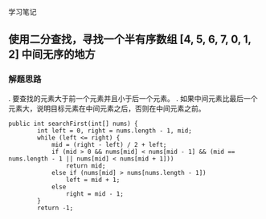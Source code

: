 学习笔记

## 使用二分查找，寻找一个半有序数组 [4, 5, 6, 7, 0, 1, 2] 中间无序的地方

### 解题思路

. 要查找的元素大于前一个元素并且小于后一个元素。
. 如果中间元素比最后一个元素大，说明目标元素在中间元素之后，否则在中间元素之前。

```
public int searchFirst(int[] nums) {
        int left = 0, right = nums.length - 1, mid;
        while (left <= right) {
            mid = (right - left) / 2 + left;
            if (mid > 0 && nums[mid] < nums[mid - 1] && (mid == nums.length - 1 || nums[mid] < nums[mid + 1]))
                return mid;
            else if (nums[mid] > nums[nums.length - 1])
                left = mid + 1;
            else
                right = mid - 1;
        }
        return -1;
```